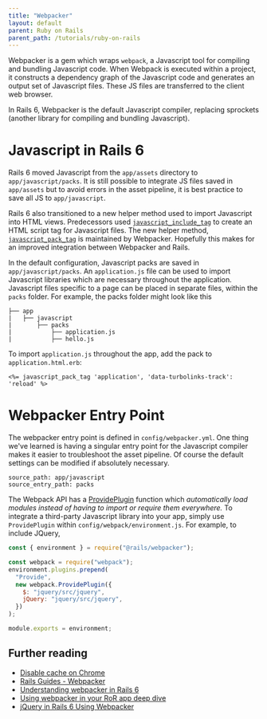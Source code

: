 ```yaml
---
title: "Webpacker"
layout: default
parent: Ruby on Rails
parent_path: /tutorials/ruby-on-rails
---
```

Webpacker is a gem which wraps `webpack`, a Javascript tool for compiling and bundling Javascript code. When Webpack is executed within a project, it constructs a dependency graph of the Javascript code and generates an output set of Javascript files. These JS files are transferred to the client web browser.

In Rails 6, Webpacker is the default Javascript compiler, replacing sprockets (another library for compiling and bundling Javascript). 

# Javascript in Rails 6
Rails 6 moved Javascript from the `app/assets` directory to `app/javascript/packs`. It is still possible to integrate JS files saved in `app/assets` but to avoid errors in the asset pipeline, it is best practice to save all JS to `app/javascript`.

Rails 6 also transitioned to a new helper method used to import Javascript into HTML views. Predecessors used [`javascript_include_tag`](https://apidock.com/rails/ActionView/Helpers/AssetTagHelper/javascript_include_tag) to create an HTML script tag for Javascript files. The new helper method, [`javascript_pack_tag`](https://www.rubydoc.info/github/rails/webpacker/Webpacker%2FHelper:javascript_pack_tag) is maintained by Webpacker. Hopefully this makes for an improved integration between Webpacker and Rails.

In the default configuration, Javascript packs are saved in `app/javascript/packs`. An `application.js` file can be used to import Javascript libraries which are necessary throughout the application. Javascript files specific to a page can be placed in separate files, within the `packs` folder. For example, the packs folder might look like this
```
├── app
|   ├── javascript
|       ├── packs
|           ├── application.js
|           ├── hello.js
```

To import `application.js` throughout the app, add the pack to `application.html.erb`:
```
<%= javascript_pack_tag 'application', 'data-turbolinks-track': 'reload' %>
```

# Webpacker Entry Point
The webpacker entry point is defined in `config/webpacker.yml`. One thing we've learned is having a singular entry point for the Javascript compiler makes it easier to troubleshoot the asset pipeline. Of course the default settings can be modified if absolutely necessary.
```
source_path: app/javascript
source_entry_path: packs
```

The Webpack API has a [ProvidePlugin](https://webpack.js.org/plugins/provide-plugin/) function which *automatically load modules instead of having to import or require them everywhere.* To integrate a third-party Javascript library into your app, simply use `ProvidePlugin` within `config/webpack/environment.js`. For example, to include JQuery,

```javascript
const { environment } = require("@rails/webpacker");

const webpack = require("webpack");
environment.plugins.prepend(
  "Provide",
  new webpack.ProvidePlugin({
    $: "jquery/src/jquery",
    jQuery: "jquery/src/jquery",
  })
);

module.exports = environment;
```





## Further reading
* [Disable cache on Chrome](https://www.technipages.com/google-chrome-how-to-completely-disable-cache)
* [Rails Guides - Webpacker](https://edgeguides.rubyonrails.org/webpacker.html)
* [Understanding webpacker in Rails 6](https://prathamesh.tech/2019/08/26/understanding-webpacker-in-rails-6/)
* [Using webpacker in your RoR app deep dive](https://blog.appsignal.com/2021/02/17/using-webpacker-in-your-ruby-on-rails-app-deep-dive.html)
* [jQuery in Rails 6 Using Webpacker](https://www.botreetechnologies.com/blog/introducing-jquery-in-rails-6-using-webpacker/)